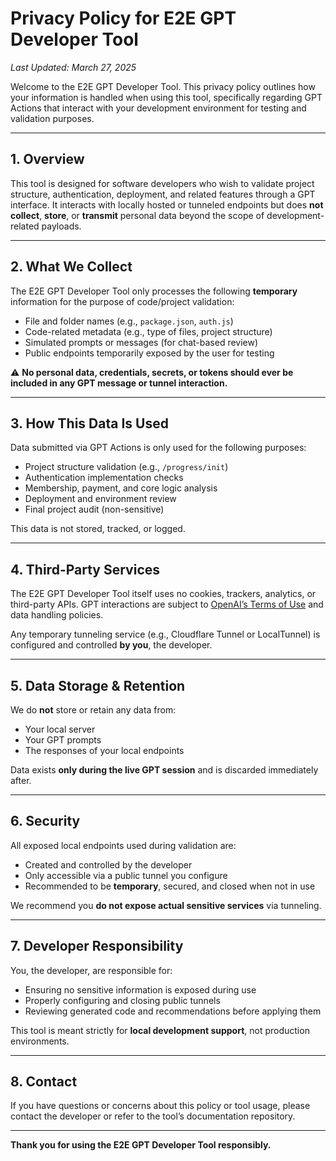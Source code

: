 # Privacy Policy for E2E GPT Developer Tool

_Last Updated: March 27, 2025_

Welcome to the E2E GPT Developer Tool. This privacy policy outlines how your information is handled when using this tool, specifically regarding GPT Actions that interact with your development environment for testing and validation purposes.

---

## 1. Overview

This tool is designed for software developers who wish to validate project structure, authentication, deployment, and related features through a GPT interface. It interacts with locally hosted or tunneled endpoints but does **not collect**, **store**, or **transmit** personal data beyond the scope of development-related payloads.

---

## 2. What We Collect

The E2E GPT Developer Tool only processes the following **temporary** information for the purpose of code/project validation:

- File and folder names (e.g., `package.json`, `auth.js`)
- Code-related metadata (e.g., type of files, project structure)
- Simulated prompts or messages (for chat-based review)
- Public endpoints temporarily exposed by the user for testing

⚠️ **No personal data, credentials, secrets, or tokens should ever be included in any GPT message or tunnel interaction.**

---

## 3. How This Data Is Used

Data submitted via GPT Actions is only used for the following purposes:

- Project structure validation (e.g., `/progress/init`)
- Authentication implementation checks
- Membership, payment, and core logic analysis
- Deployment and environment review
- Final project audit (non-sensitive)

This data is not stored, tracked, or logged.

---

## 4. Third-Party Services

The E2E GPT Developer Tool itself uses no cookies, trackers, analytics, or third-party APIs. GPT interactions are subject to [OpenAI’s Terms of Use](https://openai.com/policies/terms-of-use) and data handling policies.

Any temporary tunneling service (e.g., Cloudflare Tunnel or LocalTunnel) is configured and controlled **by you**, the developer.

---

## 5. Data Storage & Retention

We do **not** store or retain any data from:

- Your local server
- Your GPT prompts
- The responses of your local endpoints

Data exists **only during the live GPT session** and is discarded immediately after.

---

## 6. Security

All exposed local endpoints used during validation are:
- Created and controlled by the developer
- Only accessible via a public tunnel you configure
- Recommended to be **temporary**, secured, and closed when not in use

We recommend you **do not expose actual sensitive services** via tunneling.

---

## 7. Developer Responsibility

You, the developer, are responsible for:
- Ensuring no sensitive information is exposed during use
- Properly configuring and closing public tunnels
- Reviewing generated code and recommendations before applying them

This tool is meant strictly for **local development support**, not production environments.

---

## 8. Contact

If you have questions or concerns about this policy or tool usage, please contact the developer or refer to the tool’s documentation repository.

---

**Thank you for using the E2E GPT Developer Tool responsibly.**
